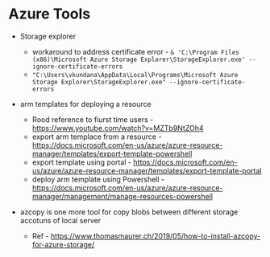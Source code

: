 Azure Tools
==========

* Storage explorer
  - workaround to address certificate error - `& 'C:\Program Files (x86)\Microsoft Azure Storage Explorer\StorageExplorer.exe' --ignore-certificate-errors`
  - `"C:\Users\vkundana\AppData\Local\Programs\Microsoft Azure Storage Explorer\StorageExplorer.exe" --ignore-certificate-errors`


* arm templates for deploying a resource 
  - Rood reference to fiurst time users - https://www.youtube.com/watch?v=MZTb9NtZOh4 
  - export arm templace from a resource - https://docs.microsoft.com/en-us/azure/azure-resource-manager/templates/export-template-powershell 
  - export template using portal - https://docs.microsoft.com/en-us/azure/azure-resource-manager/templates/export-template-portal
  - deploy arm template using Powershell - https://docs.microsoft.com/en-us/azure/azure-resource-manager/management/manage-resources-powershell 
  
* azcopy is one more tool for copy blobs between different storage accotuns of local server
  - Ref - https://www.thomasmaurer.ch/2019/05/how-to-install-azcopy-for-azure-storage/ 

